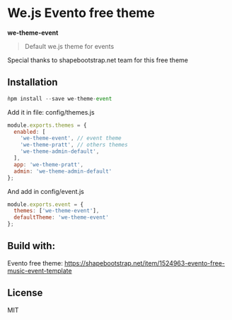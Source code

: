# We.js Evento free theme

**we-theme-event**

> Default we.js theme for events

Special thanks to shapebootstrap.net team for this free theme

## Installation

```js
ǹpm install --save we-theme-event
```

Add it in file: config/themes.js
```js
module.exports.themes = {
  enabled: [
    'we-theme-event', // event theme
    'we-theme-pratt', // others themes
    'we-theme-admin-default',
  ],
  app: 'we-theme-pratt',
  admin: 'we-theme-admin-default'
};
```

And add in config/event.js
```js
module.exports.event = {
  themes: ['we-theme-event'],
  defaultTheme: 'we-theme-event'
};
```


## Build with: 

Evento free theme: https://shapebootstrap.net/item/1524963-evento-free-music-event-template

## License

MIT
